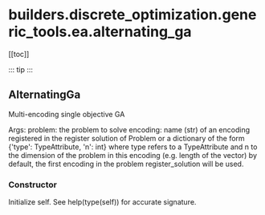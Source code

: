 # builders.discrete_optimization.generic_tools.ea.alternating_ga

[[toc]]

::: tip
<skdecide-summary></skdecide-summary>
:::

## AlternatingGa

Multi-encoding single objective GA

Args:
    problem:
        the problem to solve
    encoding:
        name (str) of an encoding registered in the register solution of Problem
        or a dictionary of the form {'type': TypeAttribute, 'n': int} where type refers to a TypeAttribute and n
         to the dimension of the problem in this encoding (e.g. length of the vector)
        by default, the first encoding in the problem register_solution will be used.

### Constructor <Badge text="AlternatingGa" type="tip"/>

<skdecide-signature name= "AlternatingGa" :sig="{'params': [{'name': 'problem', 'annotation': 'Problem'}, {'name': 'encodings', 'default': 'None', 'annotation': 'Union[List[str], List[Dict[str, Any]]]'}, {'name': 'mutations', 'default': 'None', 'annotation': 'Optional[Union[List[Mutation], List[DeapMutation]]]'}, {'name': 'crossovers', 'default': 'None', 'annotation': 'Optional[List[DeapCrossover]]'}, {'name': 'selections', 'default': 'None', 'annotation': 'Optional[List[DeapSelection]]'}, {'name': 'objective_handling', 'default': 'None', 'annotation': 'Optional[ObjectiveHandling]'}, {'name': 'objectives', 'default': 'None', 'annotation': 'Optional[Union[str, List[str]]]'}, {'name': 'objective_weights', 'default': 'None', 'annotation': 'Optional[List[float]]'}, {'name': 'pop_size', 'default': 'None', 'annotation': 'int'}, {'name': 'max_evals', 'default': 'None', 'annotation': 'int'}, {'name': 'sub_evals', 'default': 'None', 'annotation': 'List[int]'}, {'name': 'mut_rate', 'default': 'None', 'annotation': 'float'}, {'name': 'crossover_rate', 'default': 'None', 'annotation': 'float'}, {'name': 'tournament_size', 'default': 'None', 'annotation': 'float'}, {'name': 'deap_verbose', 'default': 'None', 'annotation': 'bool'}]}"></skdecide-signature>

Initialize self.  See help(type(self)) for accurate signature.

